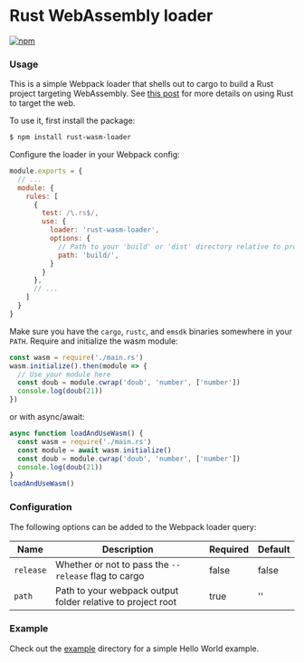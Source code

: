 # Rust WebAssembly loader

[![npm](https://img.shields.io/npm/v/rust-wasm-loader.svg)](https://www.npmjs.com/package/rust-wasm-loader)

### Usage

This is a simple Webpack loader that shells out to cargo to build a Rust project targeting WebAssembly. See [this post](https://users.rust-lang.org/t/compiling-to-the-web-with-rust-and-emscripten/7627) for
more details on using Rust to target the web.

To use it, first install the package:

```bash
$ npm install rust-wasm-loader
```

Configure the loader in your Webpack config:

```js
module.exports = {
  // ...
  module: {
    rules: [
      {
        test: /\.rs$/,
        use: {
          loader: 'rust-wasm-loader',
          options: {
            // Path to your 'build' or 'dist' directory relative to project root
            path: 'build/',
          }
        }
      },
      // ...
    ]
  }
}
```

Make sure you have the `cargo`, `rustc`, and `emsdk` binaries somewhere in your `PATH`.
Require and initialize the wasm module:

```js
const wasm = require('./main.rs')
wasm.initialize().then(module => {
  // Use your module here
  const doub = module.cwrap('doub', 'number', ['number'])
  console.log(doub(21))
})
```

or with async/await:

```js
async function loadAndUseWasm() {
  const wasm = require('./main.rs')
  const module = await wasm.initialize()
  const doub = module.cwrap('doub', 'number', ['number'])
  console.log(doub(21))
}
loadAndUseWasm()
```

### Configuration

The following options can be added to the Webpack loader query:

| Name | Description | Required | Default |
| ---- | ----------- | -------- | ------- |
| `release` | Whether or not to pass the `--release` flag to cargo | false | false |
| `path` | Path to your webpack output folder relative to project root | true | '' |

### Example

Check out the [example](example) directory for a simple Hello World example.

